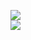 [![](https://img.shields.io/badge/Made%20With-Github%20Spray-lightgrey.svg?style=for-the-badge&logo=github)](https://github.com/Annihil/github-spray#1217)  
[![](https://i.imgur.com/2DrTn0Z.gif)](https://github.com/Annihil/github-spray)